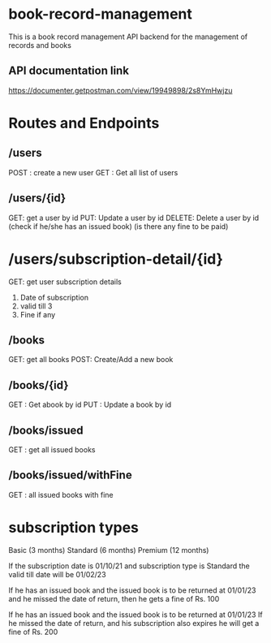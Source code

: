 # book-record-management 

This is a book record management API backend for the management of records and books 

## API documentation link 

https://documenter.getpostman.com/view/19949898/2s8YmHwjzu

# Routes and Endpoints



## /users
POST : create a new user 
GET : Get all list of users

## /users/{id}

GET: get a user by id
PUT: Update a user by id
DELETE: Delete a user by id (check if he/she has an issued book) (is there any fine to be paid)

# /users/subscription-detail/{id}
GET: get user subscription details
1. Date of subscription
2. valid till 3
3. Fine if any 

## /books

GET: get all books
POST: Create/Add a new book

## /books/{id}
GET : Get abook by id
PUT : Update a book by id

## /books/issued
GET : get all issued books

## /books/issued/withFine
GET :  all issued books with fine

# subscription types
Basic (3 months)
Standard (6 months)
Premium  (12 months)

If the subscription date is 01/10/21
and subscription type is Standard
the valid till date will be 01/02/23

If he has an issued book and the issued book is to be returned at 01/01/23
and he missed the date of return, then he gets a fine of Rs. 100

If he has an issued book and the issued book is to be returned at 01/01/23
If he missed the date of return, and his subscription also expires he will get a fine of Rs. 200


